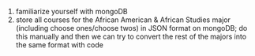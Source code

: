 1. familiarize yourself with mongoDB
2. store all courses for the African American & African Studies major (including choose ones/choose twos) in JSON format on mongoDB; do this manually and then we can try to convert the rest of the majors into the same format with code
